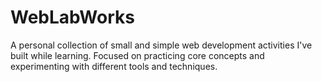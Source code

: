 # WebLabWorks
A personal collection of small and simple web development activities I've built while learning. Focused on practicing core concepts and experimenting with different tools and techniques.

